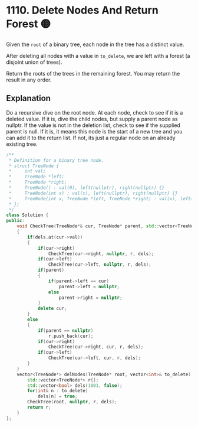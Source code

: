 # 1110. Delete Nodes And Return Forest 🟡

Given the `root` of a binary tree, each node in the tree has a distinct value.

After deleting all nodes with a value in `to_delete`, we are left with a forest (a disjoint union of trees).

Return the roots of the trees in the remaining forest. You may return the result in any order.

## Explanation

Do a recursive dive on the root node. At each node, check to see if it is a deleted value. If it is, dive the child nodes, but supply a parent node as nullptr. If the value is not in the deletion list, check to see if the supplied parent is null. If it is, it means this node is the start of a new tree and you can add it to the return list. If not, its just a regular node on an already existing tree.

```cpp
/**
 * Definition for a binary tree node.
 * struct TreeNode {
 *     int val;
 *     TreeNode *left;
 *     TreeNode *right;
 *     TreeNode() : val(0), left(nullptr), right(nullptr) {}
 *     TreeNode(int x) : val(x), left(nullptr), right(nullptr) {}
 *     TreeNode(int x, TreeNode *left, TreeNode *right) : val(x), left(left), right(right) {}
 * };
 */
class Solution {
public:
    void CheckTree(TreeNode*& cur, TreeNode* parent, std::vector<TreeNode*>& r, const std::vector<bool>& dels)
    {
        if(dels.at(cur->val))
        {
            if(cur->right)
                CheckTree(cur->right, nullptr, r, dels);
            if(cur->left)
                CheckTree(cur->left, nullptr, r, dels);
            if(parent)
            {
                if(parent->left == cur)
                    parent->left = nullptr;
                else
                    parent->right = nullptr;
            }
            delete cur;
        }
        else
        {
            if(parent == nullptr)
                r.push_back(cur);
            if(cur->right)
                CheckTree(cur->right, cur, r, dels);
            if(cur->left)
                CheckTree(cur->left, cur, r, dels);
        }
    }
    vector<TreeNode*> delNodes(TreeNode* root, vector<int>& to_delete) {
        std::vector<TreeNode*> r{};
        std::vector<bool> dels(1001, false);
        for(int& n : to_delete)
            dels[n] = true;
        CheckTree(root, nullptr, r, dels);
        return r;
    }
};
```